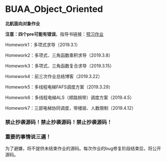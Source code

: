 # BUAA_Object_Oriented
**北航面向对象作业**

**注意：四个pre可能有错误**。指导书链接：[预习作业](https://github.com/OO-guide-2019/homework-pre)

Homework1：多项式求导（2019.3.1）

Homework2：多项式、三角函数乘积求导（2019.3.8）

Homework3：多项式、三角函数复合求导（2019.3.15）

Homework4：前三次作业总结博客（2019.3.22）

Homework5：多线程电梯FAFS调度方案（2019.3.29）

Homework6：多线程电梯ALS（顺路捎带）调度方案（2019.4.5）

Homework7：三部电梯协同调度，带楼层、人数限制（2019.4.12）

### 禁止抄袭源码！禁止抄袭源码！禁止抄袭源码！

### 重要的事情说三遍！

为了避嫌，将不提供未结束作业的源码。每次作业的bug修复阶段结束后，将公开源码。
